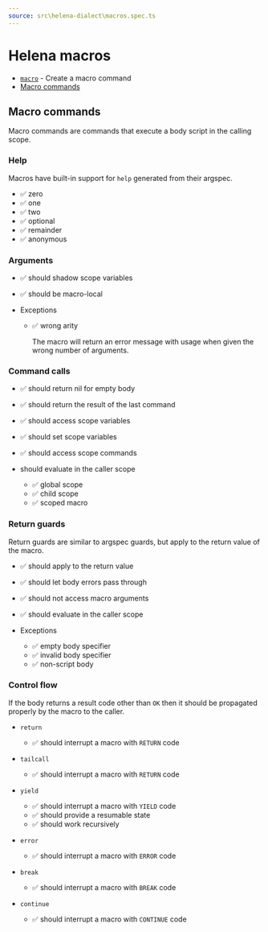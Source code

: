 ```yaml
---
source: src\helena-dialect\macros.spec.ts
---
```

# Helena macros

- [`macro`](../../pages/helena-dialect/commands/macro.md) - Create a macro command
- [Macro commands](#macro-commands)


## <a id="macro-commands"></a>Macro commands

Macro commands are commands that execute a body script in the calling
scope.


### <a id="macro-commands-help"></a>Help

Macros have built-in support for `help` generated from their
argspec.

- ✅ zero
- ✅ one
- ✅ two
- ✅ optional
- ✅ remainder
- ✅ anonymous

### <a id="macro-commands-arguments"></a>Arguments

- ✅ should shadow scope variables
- ✅ should be macro-local

- Exceptions

  - ✅ wrong arity

    The macro will return an error message with usage when given the
    wrong number of arguments.


### <a id="macro-commands-command-calls"></a>Command calls

- ✅ should return nil for empty body
- ✅ should return the result of the last command
- ✅ should access scope variables
- ✅ should set scope variables
- ✅ should access scope commands

- should evaluate in the caller scope

  - ✅ global scope
  - ✅ child scope
  - ✅ scoped macro

### <a id="macro-commands-return-guards"></a>Return guards

Return guards are similar to argspec guards, but apply to the
return value of the macro.

- ✅ should apply to the return value
- ✅ should let body errors pass through
- ✅ should not access macro arguments
- ✅ should evaluate in the caller scope

- Exceptions

  - ✅ empty body specifier
  - ✅ invalid body specifier
  - ✅ non-script body

### <a id="macro-commands-control-flow"></a>Control flow

If the body returns a result code other than `OK` then it should be
propagated properly by the macro to the caller.


- `return`

  - ✅ should interrupt a macro with `RETURN` code

- `tailcall`

  - ✅ should interrupt a macro with `RETURN` code

- `yield`

  - ✅ should interrupt a macro with `YIELD` code
  - ✅ should provide a resumable state
  - ✅ should work recursively

- `error`

  - ✅ should interrupt a macro with `ERROR` code

- `break`

  - ✅ should interrupt a macro with `BREAK` code

- `continue`

  - ✅ should interrupt a macro with `CONTINUE` code

